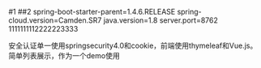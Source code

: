 #1
##2 
spring-boot-starter-parent=1.4.6.RELEASE
spring-cloud.version=Camden.SR7
java.version=1.8
server.port=8762	
1111111112222223333

安全认证单一使用springsecurity4.0和cookie，前端使用thymeleaf和Vue.js。简单列表展示，作为一个demo使用










